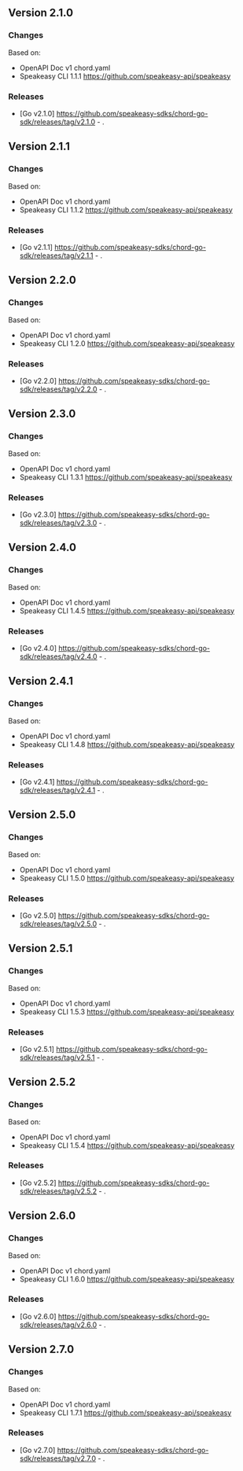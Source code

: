 

## Version 2.1.0
### Changes
Based on:
- OpenAPI Doc v1 chord.yaml
- Speakeasy CLI 1.1.1 https://github.com/speakeasy-api/speakeasy
### Releases
- [Go v2.1.0] https://github.com/speakeasy-sdks/chord-go-sdk/releases/tag/v2.1.0 - .

## Version 2.1.1
### Changes
Based on:
- OpenAPI Doc v1 chord.yaml
- Speakeasy CLI 1.1.2 https://github.com/speakeasy-api/speakeasy
### Releases
- [Go v2.1.1] https://github.com/speakeasy-sdks/chord-go-sdk/releases/tag/v2.1.1 - .

## Version 2.2.0
### Changes
Based on:
- OpenAPI Doc v1 chord.yaml
- Speakeasy CLI 1.2.0 https://github.com/speakeasy-api/speakeasy
### Releases
- [Go v2.2.0] https://github.com/speakeasy-sdks/chord-go-sdk/releases/tag/v2.2.0 - .

## Version 2.3.0
### Changes
Based on:
- OpenAPI Doc v1 chord.yaml
- Speakeasy CLI 1.3.1 https://github.com/speakeasy-api/speakeasy
### Releases
- [Go v2.3.0] https://github.com/speakeasy-sdks/chord-go-sdk/releases/tag/v2.3.0 - .

## Version 2.4.0
### Changes
Based on:
- OpenAPI Doc v1 chord.yaml
- Speakeasy CLI 1.4.5 https://github.com/speakeasy-api/speakeasy
### Releases
- [Go v2.4.0] https://github.com/speakeasy-sdks/chord-go-sdk/releases/tag/v2.4.0 - .

## Version 2.4.1
### Changes
Based on:
- OpenAPI Doc v1 chord.yaml
- Speakeasy CLI 1.4.8 https://github.com/speakeasy-api/speakeasy
### Releases
- [Go v2.4.1] https://github.com/speakeasy-sdks/chord-go-sdk/releases/tag/v2.4.1 - .

## Version 2.5.0
### Changes
Based on:
- OpenAPI Doc v1 chord.yaml
- Speakeasy CLI 1.5.0 https://github.com/speakeasy-api/speakeasy
### Releases
- [Go v2.5.0] https://github.com/speakeasy-sdks/chord-go-sdk/releases/tag/v2.5.0 - .

## Version 2.5.1
### Changes
Based on:
- OpenAPI Doc v1 chord.yaml
- Speakeasy CLI 1.5.3 https://github.com/speakeasy-api/speakeasy
### Releases
- [Go v2.5.1] https://github.com/speakeasy-sdks/chord-go-sdk/releases/tag/v2.5.1 - .

## Version 2.5.2
### Changes
Based on:
- OpenAPI Doc v1 chord.yaml
- Speakeasy CLI 1.5.4 https://github.com/speakeasy-api/speakeasy
### Releases
- [Go v2.5.2] https://github.com/speakeasy-sdks/chord-go-sdk/releases/tag/v2.5.2 - .

## Version 2.6.0
### Changes
Based on:
- OpenAPI Doc v1 chord.yaml
- Speakeasy CLI 1.6.0 https://github.com/speakeasy-api/speakeasy
### Releases
- [Go v2.6.0] https://github.com/speakeasy-sdks/chord-go-sdk/releases/tag/v2.6.0 - .

## Version 2.7.0
### Changes
Based on:
- OpenAPI Doc v1 chord.yaml
- Speakeasy CLI 1.7.1 https://github.com/speakeasy-api/speakeasy
### Releases
- [Go v2.7.0] https://github.com/speakeasy-sdks/chord-go-sdk/releases/tag/v2.7.0 - .